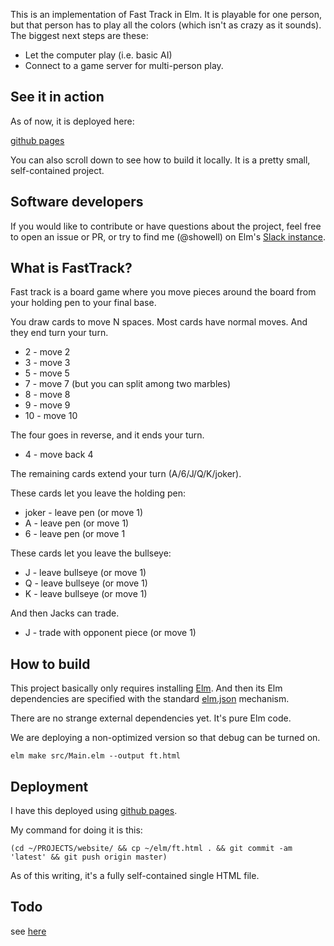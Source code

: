 This is an implementation of Fast Track in Elm.
It is playable for one person, but that person has
to play all the colors (which isn't as crazy as it
sounds).  The biggest next steps are these:

* Let the computer play (i.e. basic AI)
* Connect to a game server for multi-person play.

## See it in action

As of now, it is deployed here:

[github pages](https://showell.github.io/ft.html)

You can also scroll down to see how to build it locally.  It
is a pretty small, self-contained project.

## Software developers

If you would like to contribute or have questions about
the project, feel free to open an issue or PR, or try
to find me (@showell) on Elm's
[Slack instance](https://elmlang.herokuapp.com/).

## What is FastTrack?

Fast track is a board game where you move pieces
around the board from your holding pen to your
final base.

You draw cards to move N spaces.  Most cards have
normal moves.  And they end turn your turn.

* 2 - move 2
* 3 - move 3
* 5 - move 5
* 7 - move 7 (but you can split among two marbles)
* 8 - move 8
* 9 - move 9
* 10 - move 10

The four goes in reverse, and it ends your turn.

* 4 - move back 4

The remaining cards extend your turn (A/6/J/Q/K/joker).

These cards let you leave the holding pen:

* joker - leave pen (or move 1)
* A - leave pen (or move 1)
* 6 - leave pen (or move 1

These cards let you leave the bullseye:

* J - leave bullseye (or move 1)
* Q - leave bullseye (or move 1)
* K - leave bullseye (or move 1)

And then Jacks can trade.

* J - trade with opponent piece (or move 1)


## How to build

This project basically only requires installing
[Elm](https://elm-lang.org/).  And then its Elm
dependencies are specified with the standard
[elm.json](https://github.com/showell/elm-fasttrack/blob/master/elm.json)
mechanism.

There are no strange external dependencies yet.  It's
pure Elm code.
    
We are deploying a non-optimized version so that
debug can be turned on.

    elm make src/Main.elm --output ft.html

## Deployment

I have this deployed using [github pages](https://showell.github.io/ft.html).

My command for doing it is this:

    (cd ~/PROJECTS/website/ && cp ~/elm/ft.html . && git commit -am 'latest' && git push origin master)

As of this writing, it's a fully self-contained single HTML file.

## Todo

see [here](https://github.com/showell/elm-fasttrack/blob/master/src/todo.txt)

